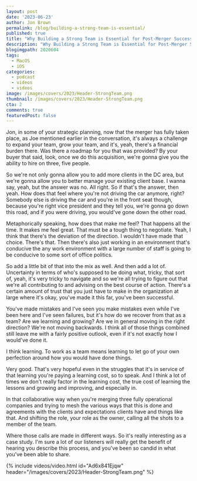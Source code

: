 ```yaml
---
layout: post
date: '2023-06-23'
author: Jon Brown
permalink: /blog/building-a-strong-team-is-essential/
published: true
title: "Why Building a Strong Team is Essential for Post-Merger Success: Our Experience"
description: "Why Building a Strong Team is Essential for Post-Merger Success: Our Experience"
blogimgpath: 2020604
tags:
  - MacOS
  - iOS
categories:
  - podcast
  - videos
  - videos
image: /images/covers/2023/Header-StrongTeam.png
thumbnail: /images/covers/2023/Header-StrongTeam.png
cta: 2
comments: true
featuredPost: false
---
```

Jon, in some of your strategic planning, now that the merger has fully taken place, as Joe mentioned earlier in the conversation, it's always a challenge to expand your team, grow your team, and it's, yeah, there's a financial burden there. Was there a roadmap for you that was provided? By your buyer that said, look, once we do this acquisition, we're gonna give you the ability to hire on three, five people.

So we're not only gonna allow you to add more clients in the DC area, but we're gonna allow you to better manage your existing client base.   I wanna say, yeah, but the answer was no. All right. So if that's the answer, then yeah. How does that feel where you're not driving the car anymore, right? Somebody else is driving the car and you're in the front seat though, because you're right vice president and they tell you, we're gonna go down this road, and if you were driving, you would've gone down the other road. 

Metaphorically speaking, how does that make me feel? That happens all the time. It makes me feel great.  That must be a tough thing to negotiate. Yeah, I think that there's the deviation of the direction. I wouldn't have made that choice. There's that. Then there's also just working in an environment that's conducive the any work environment with a large number of staff is going to be conducive to some sort of office politics.

So add a little bit of that into the mix as well. And then add a lot of. Uncertainty in terms of who's supposed to be doing what, tricky, that sort of, yeah, it's very tricky to navigate and so we're all trying to figure out that we're all contributing to and advising on the best course of action. There's a certain amount of trust that you just have to make in the organization at large where it's okay, you've made it this far, you've been successful.

You've made mistakes and I've seen you make mistakes even while I've been here and I've seen failures, but it's how do we recover from that as a team? Are we learning and growing? Are we in general moving in the right direction? We're not moving backwards. I think all of those things combined still leave me with a fairly positive outlook, even if it's not exactly how I would've done it.

I think learning. To work as a team means learning to let go of your own perfection around how you would have done things. 

Very good. That's very hopeful  even in the struggles that it's in service of that learning   you're paying a learning cost, so to speak.  And I think a lot of times we don't really factor in the learning cost, the true cost of learning the lessons and growing and improving, and especially in.

In that collaborative way when you're merging three fully operational companies and trying to mesh the various ways that this is done and agreements with the clients and expectations clients have and things like that. And shifting the role, your role as the owner, calling all the shots to a member of the team.

Where those calls are made in different ways. So it's really interesting as a case study. I'm sure a lot of our listeners will really get the benefit of hearing you describe this process, and you've been so candid in what you've been able to share.

{% include videos/video.html id="Ad6x841Ejqw" header="/images/covers/2023/Header-StrongTeam.png" %}